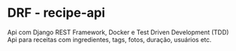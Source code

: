 # DRF - recipe-api

Api com Django REST Framework, Docker e Test Driven Development (TDD)
Api para receitas com ingredientes, tags, fotos, duração, usuários etc.